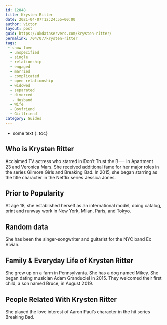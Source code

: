 ```yaml
---
id: 12848
title: Krysten Ritter
date: 2021-04-07T12:24:55+00:00
author: victor
layout: post
guid: https://ukdataservers.com/krysten-ritter/
permalink: /04/07/krysten-ritter
tags:
 - show love
  - unspecified
  - single
  - relationship
  - engaged
  - married
  - complicated
  - open relationship
  - widowed
  - separated
  - divorced
   - Husband
  - Wife
  - Boyfriend
  - Girlfriend
category: Guides
---
```


* some text
{: toc}


## Who is Krysten Ritter



Acclaimed TV actress who starred in Don&#8217;t Trust the B&#8212;- in Apartment 23 and Veronica Mars. She received additional fame for her major roles in the series Gilmore Girls and Breaking Bad. In 2015, she began starring as the title character in the Netflix series Jessica Jones.

                
                
                
## Prior to Popularity



At age 18, she established herself as an international model, doing catalog, print and runway work in New York, Milan, Paris, and Tokyo.

                
                
                
## Random data



She has been the singer-songwriter and guitarist for the NYC band Ex Vivian.

                
                
                
## Family & Everyday Life of Krysten Ritter



She grew up on a farm in Pennsylvania. She has a dog named Mikey. She began dating musician Adam Granduciel in 2015. They welcomed their first child, a son named Bruce, in August 2019.

                
                
                
## People Related With Krysten Ritter



She played the love interest of Aaron Paul&#8217;s character in the hit series Breaking Bad.

                
              
            
          
          
          